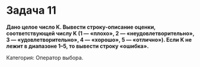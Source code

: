 # Задача 11

**Дано целое число K. Вывести строку-описание оценки, соответствующей числу K (1 — «плохо», 2 — «неудовлетворительно», 3 — «удовлетворительно», 4 — «хорошо», 5 — «отлично»). Если K не лежит в диапазоне 1–5, то вывести строку «ошибка».**

Категория: Оператор выбора.